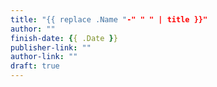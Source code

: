 ```yaml
---
title: "{{ replace .Name "-" " " | title }}"
author: ""
finish-date: {{ .Date }}
publisher-link: ""
author-link: ""
draft: true
---
```


